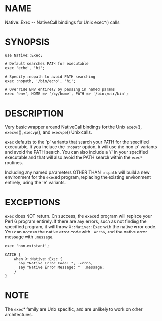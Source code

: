 NAME
====

Native::Exec -- NativeCall bindings for Unix exec*() calls

SYNOPSIS
========

    use Native::Exec;

    # Default searches PATH for executable
    exec 'echo', 'hi';

    # Specify :nopath to avoid PATH searching
    exec :nopath, '/bin/echo', 'hi';

    # Override ENV entirely by passing in named params
    exec 'env', HOME => '/my/home', PATH => '/bin:/usr/bin';

DESCRIPTION
===========

Very basic wrapper around NativeCall bindings for the Unix `execv`(), `execve`(), `execvp`(), and `execvpe`() Unix calls.

`exec` defaults to the 'p' variants that search your PATH for the specified executable. If you include the `:nopath` option, it will use the non 'p' variants and avoid the PATH search. You can also include a '/' in your specified executable and that will also avoid the PATH search within the `exec*` routines.

Including any named parameters OTHER THAN `:nopath` will build a new environment for the `exec`ed program, replacing the existing environment entirely, using the 'e' variants.

EXCEPTIONS
==========

`exec` does NOT return. On success, the `exec`ed program will replace your Perl 6 program entirely. If there are any errors, such as not finding the specified program, it will throw `X::Native::Exec` with the native error code. You can access the native error code with `.errno`, and the native error message with `.message`.

    exec 'non-existant';

    CATCH {
        when X::Native::Exec {
          say "Native Error Code: ", .errno;
          say "Native Error Message: ", .message;
        }
    }

NOTE
====

The `exec`* family are Unix specific, and are unlikely to work on other architectures.

